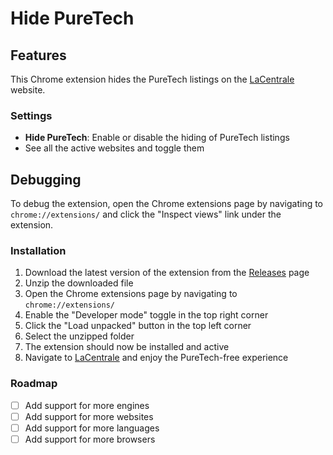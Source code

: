 # Hide PureTech

## Features

This Chrome extension hides the PureTech listings on the [LaCentrale](https://www.lacentrale.fr/) website.

### Settings

- **Hide PureTech**: Enable or disable the hiding of PureTech listings
- See all the active websites and toggle them

## Debugging

To debug the extension, open the Chrome extensions page by navigating to `chrome://extensions/` and click the "Inspect views" link under the extension.

### Installation

1. Download the latest version of the extension from the [Releases]() page
2. Unzip the downloaded file
3. Open the Chrome extensions page by navigating to `chrome://extensions/`
4. Enable the "Developer mode" toggle in the top right corner
5. Click the "Load unpacked" button in the top left corner
6. Select the unzipped folder
7. The extension should now be installed and active
8. Navigate to [LaCentrale](https://www.lacentrale.fr/) and enjoy the PureTech-free experience

### Roadmap

- [ ] Add support for more engines
- [ ] Add support for more websites
- [ ] Add support for more languages
- [ ] Add support for more browsers
